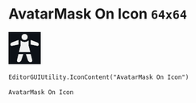 # AvatarMask On Icon `64x64`
<img src="/img/AvatarMask%20On%20Icon.png" width=64 height=64>

``` CSharp
EditorGUIUtility.IconContent("AvatarMask On Icon")
```
```
AvatarMask On Icon
```

